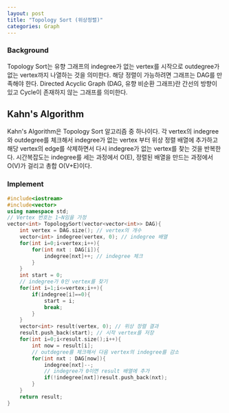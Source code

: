 ```yaml
---
layout: post
title: "Topology Sort (위상정렬)"
categories: Graph
---
```


###  Background
Topology Sort는 유향 그래프의 indegree가 없는 vertex를 시작으로 outdegree가 없는 vertex까지 나열하는 것을 의미한다. 해당 정렬이 가능하려면 그래프는 DAG를 만족해야 한다.
Directed Acyclic Graph (DAG, 유향 비순환 그래프)란 간선의 방향이 있고 Cycle이 존재하지 않는 그래프를 의미한다.

## Kahn's Algorithm
Kahn's Algorithm은 Topology Sort 알고리즘 중 하나이다. 각 vertex의 indegree와 outdegree를 체크해서 indegree가 없는 vertex 부터 위상 정렬 배열에 추가하고 해당 vertex의 edge를 삭제하면서 다시 indegree가 없는 vertex를 찾는 것을 반복한다.
시간복잡도는 indegree를 세는 과정에서 O(E), 정렬된 배열을 만드는 과정에서 O(V)가 걸리고 총합 O(V+E)이다.
### Implement
```cpp
#include<iostream>
#include<vector>
using namespace std;
// Vertex 번호는 1~N임을 가정
vector<int> TopologySort(vector<vector<int>> DAG){
    int vertex = DAG.size(); // vertex의 개수
    vector<int> indegree(vertex, 0); // indegree 배열
    for(int i=0;i<vertex;i++){
        for(int nxt : DAG[i]){
            indegree[nxt]++; // indegree 체크
        }
    }
    int start = 0;
    // indegree가 0인 vertex를 찾기
    for(int i=1;i<=vertex;i++){
        if(indegree[i]==0){
            start = i;
            break;
        }
    }
    vector<int> result(vertex, 0); // 위상 정렬 결과
    result.push_back(start); // 시작 vertex를 저장
    for(int i=0;i<result.size();i++){
        int now = result[i];
        // outdegree를 체크해서 다음 vertex의 indegree를 감소
        for(int nxt : DAG[now]){
            indegree[nxt]--;
            // indegree가 0이면 result 배열에 추가
            if(!indegree[nxt])result.push_back(nxt);
        }
    }
    return result;
}
```